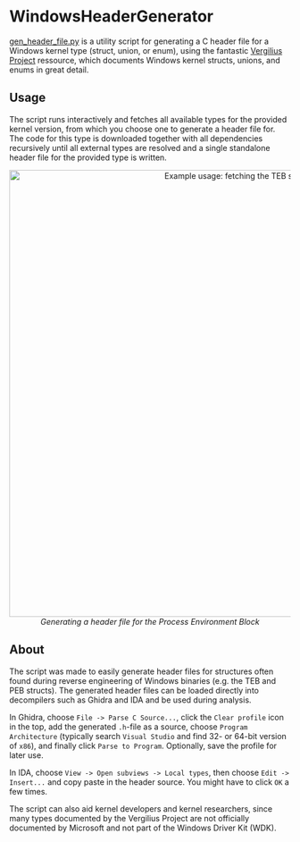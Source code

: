 # WindowsHeaderGenerator

[gen_header_file.py](gen_header_file.py) is a utility script for generating a C header file for a Windows kernel type (struct, union, or enum), using the fantastic [Vergilius Project](https://www.vergiliusproject.com/) ressource, which documents Windows kernel structs, unions, and enums in great detail.

## Usage

The script runs interactively and fetches all available types for the provided kernel version, from which you choose one to generate a header file for. The code for this type is downloaded together with all dependencies recursively until all external types are resolved and a single standalone header file for the provided type is written.

<p align="center">
  <img width="800" alt="Example usage: fetching the TEB struct" src="https://s12.gifyu.com/images/SQP2u.gif">
  <br>
  <em>Generating a header file for the Process Environment Block</em>
</p>

## About

The script was made to easily generate header files for structures often found during reverse engineering of Windows binaries (e.g. the TEB and PEB structs). The generated header files can be loaded directly into decompilers such as Ghidra and IDA and be used during analysis.

In Ghidra, choose `File -> Parse C Source...`, click the `Clear profile` icon in the top, add the generated `.h`-file as a source, choose `Program Architecture` (typically search `Visual Studio` and find 32- or 64-bit version of `x86`), and finally click `Parse to Program`. Optionally, save the profile for later use.

In IDA, choose `View -> Open subviews -> Local types`, then choose `Edit -> Insert...` and copy paste in the header source. You might have to click `OK` a few times.

The script can also aid kernel developers and kernel researchers, since many types documented by the Vergilius Project are not officially documented by Microsoft and not part of the Windows Driver Kit (WDK).
